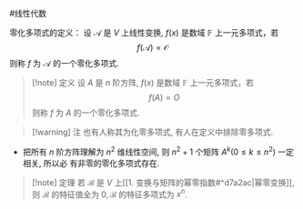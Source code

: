 #线性代数 

零化多项式的定义： 设 $\mathscr{A}$ 是 $V$ 上线性变换, $f(x)$ 是数域 $\mathbb{F}$ 上一元多项式，若
$$
f(\mathscr{A})=\mathscr{O}
$$
则称 $f$ 为 $\mathscr{A}$ 的一个零化多项式.

>[!note] 定义 
>设 $A$ 是 $n$ 阶方阵, $f(x)$ 是数域 $\mathbb{F}$ 上一元多项式，若
>$$
>f(A)=O
>$$
则称 $f$ 为 $A$ 的一个零化多项式.

>[!warning] 注 也有人称其为化零多项式, 有人在定义中排除零多项式.


- 把所有 $n$ 阶方阵理解为 $n^2$ 维线性空间, 则 $n^2+1$ 个矩阵 $A^k\left(0 \leqslant k \leqslant n^2\right)$ 一定相关, 所以必 有非零的零化多项式存在.


>[!note] 定理 
>若 $\mathscr{B}$ 是 $V$ 上[[1. 变换与矩阵的幂零指数#^d7a2ac|幂零变换]], 则 $\mathscr{B}$ 的特征值全为 $0, \mathscr{B}$ 的特征多项式为 $x^n$.
